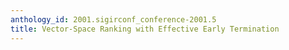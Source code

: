 ```yaml
---
anthology_id: 2001.sigirconf_conference-2001.5
title: Vector-Space Ranking with Effective Early Termination
---
```

